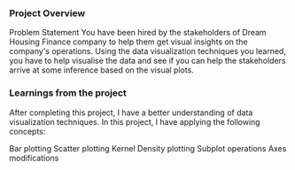 ### Project Overview

 Problem Statement
You have been hired by the stakeholders of Dream Housing Finance company to help them get visual insights on the company's operations. Using the data visualization techniques you learned, you have to help visualise the data and see if you can help the stakeholders arrive at some inference based on the visual plots.


### Learnings from the project

 After completing this project, I have a better understanding of data visualization techniques. In this project, I have applying the following concepts:

Bar plotting
Scatter plotting
Kernel Density plotting
Subplot operations
Axes modifications


